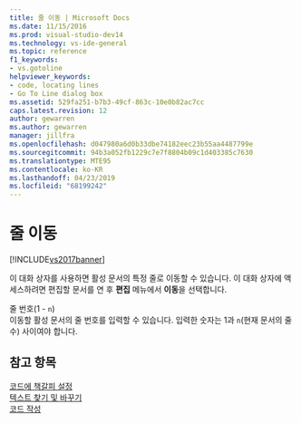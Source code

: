 ```yaml
---
title: 줄 이동 | Microsoft Docs
ms.date: 11/15/2016
ms.prod: visual-studio-dev14
ms.technology: vs-ide-general
ms.topic: reference
f1_keywords:
- vs.gotoline
helpviewer_keywords:
- code, locating lines
- Go To Line dialog box
ms.assetid: 529fa251-b7b3-49cf-863c-10e0b82ac7cc
caps.latest.revision: 12
author: gewarren
ms.author: gewarren
manager: jillfra
ms.openlocfilehash: d047980a6d0b33dbe74182eec23b55aa4487799e
ms.sourcegitcommit: 94b3a052fb1229c7e7f8804b09c1d403385c7630
ms.translationtype: MTE95
ms.contentlocale: ko-KR
ms.lasthandoff: 04/23/2019
ms.locfileid: "68199242"
---
```

# <a name="go-to-line"></a>줄 이동
[!INCLUDE[vs2017banner](../../includes/vs2017banner.md)]

이 대화 상자를 사용하면 활성 문서의 특정 줄로 이동할 수 있습니다. 이 대화 상자에 액세스하려면 편집할 문서를 연 후 **편집** 메뉴에서 **이동**을 선택합니다.  
  
 줄 번호(1 - `n`)  
 이동할 활성 문서의 줄 번호를 입력할 수 있습니다. 입력한 숫자는 1과 `n`(현재 문서의 줄 수) 사이여야 합니다.  
  
## <a name="see-also"></a>참고 항목  
 [코드에 책갈피 설정](../../ide/setting-bookmarks-in-code.md)   
 [텍스트 찾기 및 바꾸기](../../ide/finding-and-replacing-text.md)   
 [코드 작성](../../ide/writing-code-in-the-code-and-text-editor.md)
